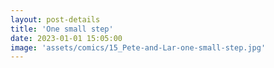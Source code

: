 ```yaml
---
layout: post-details
title: 'One small step'
date: 2023-01-01 15:05:00
image: 'assets/comics/15_Pete-and-Lar-one-small-step.jpg'
---
```

